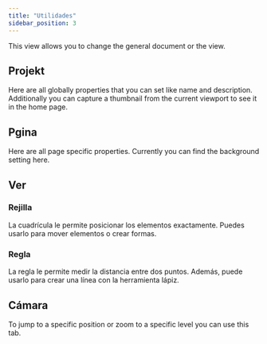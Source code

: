 ```yaml
---
title: "Utilidades"
sidebar_position: 3
---
```


This view allows you to change the general document or the view.

## Projekt

Here are all globally properties that you can set like name and description. Additionally you can capture a thumbnail from the current viewport to see it in the home page.

## Pgina

Here are all page specific properties. Currently you can find the background setting here.

## Ver

### Rejilla

La cuadrícula le permite posicionar los elementos exactamente. Puedes usarlo para mover elementos o crear formas.

### Regla

La regla le permite medir la distancia entre dos puntos. Además, puede usarlo para crear una línea con la herramienta lápiz.

## Cámara

To jump to a specific position or zoom to a specific level you can use this tab.
